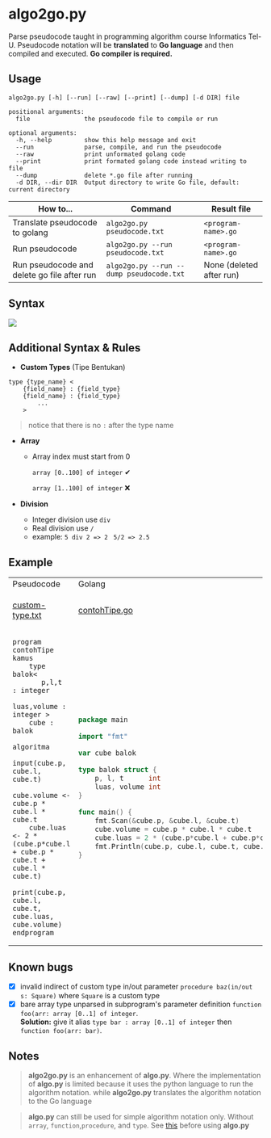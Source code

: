 # algo2go.py
Parse pseudocode taught in programming algorithm course Informatics Tel-U. Pseudocode notation will be **translated** to
**Go language** and then compiled and executed. **Go compiler is required.**
## Usage
```shell
algo2go.py [-h] [--run] [--raw] [--print] [--dump] [-d DIR] file

positional arguments:
  file               the pseudocode file to compile or run

optional arguments:
  -h, --help         show this help message and exit
  --run              parse, compile, and run the pseudocode
  --raw              print unformated golang code
  --print            print formated golang code instead writing to file
  --dump             delete *.go file after running
  -d DIR, --dir DIR  Output directory to write Go file, default: current directory
```

How to... | Command | Result file
--- | --- | ---
Translate pseudocode to golang |`algo2go.py pseudocode.txt` | `<program-name>.go`
Run pseudocode | `algo2go.py --run pseudocode.txt` | `<program-name>.go`
Run pseudocode and delete go file after run | `algo2go.py --run --dump pseudocode.txt` | None (deleted after run)

## Syntax
![](https://user-images.githubusercontent.com/55734080/158105911-7ba0d191-6828-47b4-9e22-e6d01f404a6f.png)

## Additional Syntax & Rules
* __Custom Types__ (Tipe Bentukan)
```text
type {type_name} <
    {field_name} : {field_type}
    {field_name} : {field_type}
        ...
    >
```
> notice that there is no `:` after the type name

* __Array__
  * Array index must start from 0

    `array [0..100] of integer` ✔

    `array [1..100] of integer` ❌
    

* __Division__
    * Integer division use ` div `
    * Real division use `/`
    * example:
      `5 div 2 => 2`
      ` 5/2 => 2.5`
    

## Example
<table>
<tr>
<td> Pseudocode </td> <td> Golang </td>
</tr>
<tr>
<td>

[custom-type.txt](https://github.com/versa-syahptr/pseudocode-parser/blob/master/example/custom-type.txt)

</td>
<td>

[contohTipe.go](https://github.com/versa-syahptr/pseudocode-parser/blob/master/golang/contohTipe.go)

</td>
</tr>
<tr>
<td>

```text
program contohTipe  
kamus   
    type balok<   
       p,l,t   : integer  
       luas,volume : integer >  
    cube : balok  

algoritma
    input(cube.p, cube.l, cube.t) 
    cube.volume <- cube.p * cube.l * cube.t 
    cube.luas <- 2 * (cube.p*cube.l + cube.p * cube.t + cube.l * cube.t) 
    print(cube.p, cube.l, cube.t, cube.luas, cube.volume) 
endprogram  
```

</td>
<td>

```go
package main

import "fmt"

var cube balok

type balok struct {
	p, l, t      int
	luas, volume int
}

func main() {
	fmt.Scan(&cube.p, &cube.l, &cube.t)
	cube.volume = cube.p * cube.l * cube.t
	cube.luas = 2 * (cube.p*cube.l + cube.p*cube.t + cube.l*cube.t)
	fmt.Println(cube.p, cube.l, cube.t, cube.luas, cube.volume)
}
```

</td>
</tr>
</table>

## Known bugs
- [x] invalid indirect of custom type in/out parameter `procedure baz(in/out s: Square)` where `Square` is a custom type
- [x] bare array type unparsed in subprogram's parameter definition `function foo(arr: array [0..1] of integer`. <br>
   **Solution:** give it alias `type bar : array [0..1] of integer` then `function foo(arr: bar)`.
## Notes

> **algo2go.py** is an enhancement of **algo.py**. Where the implementation of **algo.py** is limited because it uses the 
> python language to run the algorithm notation. while **algo2go.py** translates the algorithm notation to the Go language

> **algo.py** can still be used for simple algorithm notation only. Without `array`, `function`,`procedure`, and `type`.
> See [this](https://gist.github.com/versa-syahptr/130697487049e5e10cdc86cc35dc3eac?permalink_comment_id=4094182#gistcomment-4094182)
> before using **algo.py**
